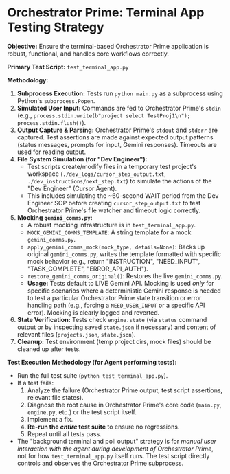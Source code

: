 # Orchestrator Prime: Terminal App Testing Strategy

**Objective:** Ensure the terminal-based Orchestrator Prime application is robust, functional, and handles core workflows correctly.

**Primary Test Script:** `test_terminal_app.py`

**Methodology:**
1.  **Subprocess Execution:** Tests run `python main.py` as a subprocess using Python's `subprocess.Popen`.
2.  **Simulated User Input:** Commands are fed to Orchestrator Prime's `stdin` (e.g., `process.stdin.write(b"project select TestProj1\n"); process.stdin.flush()`).
3.  **Output Capture & Parsing:** Orchestrator Prime's `stdout` and `stderr` are captured. Test assertions are made against expected output patterns (status messages, prompts for input, Gemini responses). Timeouts are used for reading output.
4.  **File System Simulation (for "Dev Engineer"):**
    *   Test scripts create/modify files in a temporary test project's workspace (`./dev_logs/cursor_step_output.txt`, `./dev_instructions/next_step.txt`) to simulate the actions of the "Dev Engineer" (Cursor Agent).
    *   This includes simulating the ~60-second WAIT period from the Dev Engineer SOP before creating `cursor_step_output.txt` to test Orchestrator Prime's file watcher and timeout logic correctly.
5.  **Mocking `gemini_comms.py`:**
    *   A robust mocking infrastructure is in `test_terminal_app.py`.
    *   `MOCK_GEMINI_COMMS_TEMPLATE`: A string template for a mock `gemini_comms.py`.
    *   `apply_gemini_comms_mock(mock_type, details=None)`: Backs up original `gemini_comms.py`, writes the template formatted with specific mock behavior (e.g., return "INSTRUCTION", "NEED_INPUT", "TASK_COMPLETE", "ERROR_API_AUTH").
    *   `restore_gemini_comms_original()`: Restores the live `gemini_comms.py`.
    *   **Usage:** Tests default to LIVE Gemini API. Mocking is used *only* for specific scenarios where a deterministic Gemini response is needed to test a particular Orchestrator Prime state transition or error handling path (e.g., forcing a `NEED_USER_INPUT` or a specific API error). Mocking is clearly logged and reverted.
6.  **State Verification:** Tests check `engine.state` (via `status` command output or by inspecting saved `state.json` if necessary) and content of relevant files (`projects.json`, `state.json`).
7.  **Cleanup:** Test environment (temp project dirs, mock files) should be cleaned up after tests.

**Test Execution Methodology (for Agent performing tests):**
*   Run the full test suite (`python test_terminal_app.py`).
*   If a test fails:
    1.  Analyze the failure (Orchestrator Prime output, test script assertions, relevant file states).
    2.  Diagnose the root cause in Orchestrator Prime's core code (`main.py`, `engine.py`, etc.) or the test script itself.
    3.  Implement a fix.
    4.  **Re-run the *entire* test suite** to ensure no regressions.
    5.  Repeat until all tests pass.
*   The "background terminal and poll output" strategy is for *manual user interaction with the agent during development of Orchestrator Prime*, not for how `test_terminal_app.py` itself runs. The test script directly controls and observes the Orchestrator Prime subprocess.